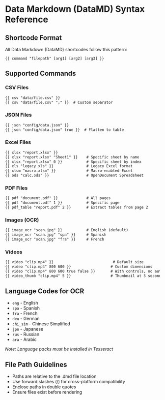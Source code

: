 # Data Markdown (DataMD) Syntax Reference

## Shortcode Format

All Data Markdown (DataMD) shortcodes follow this pattern:
```
{{ command "filepath" [arg1] [arg2] [arg3] }}
```

## Supported Commands

### CSV Files
```markdown
{{ csv "data/file.csv" }}
{{ csv "data/file.csv" ";" }}  # Custom separator
```

### JSON Files
```markdown
{{ json "config/data.json" }}
{{ json "config/data.json" true }}  # Flatten to table
```

### Excel Files
```markdown
{{ xlsx "report.xlsx" }}
{{ xlsx "report.xlsx" "Sheet1" }}    # Specific sheet by name
{{ xlsx "report.xlsx" 0 }}           # Specific sheet by index
{{ xls "legacy.xls" }}               # Legacy Excel format
{{ xlsm "macro.xlsm" }}              # Macro-enabled Excel
{{ ods "calc.ods" }}                 # OpenDocument Spreadsheet
```

### PDF Files
```markdown
{{ pdf "document.pdf" }}             # All pages
{{ pdf "document.pdf" 1 }}           # Specific page
{{ pdf_table "report.pdf" 2 }}       # Extract tables from page 2
```

### Images (OCR)
```markdown
{{ image_ocr "scan.jpg" }}           # English (default)
{{ image_ocr "scan.jpg" "spa" }}     # Spanish
{{ image_ocr "scan.jpg" "fra" }}     # French
```

### Videos
```markdown
{{ video "clip.mp4" }}                           # Default size
{{ video "clip.mp4" 800 600 }}                  # Custom dimensions
{{ video "clip.mp4" 800 600 true false }}       # With controls, no autoplay
{{ video_thumb "clip.mp4" 5 }}                  # Thumbnail at 5 seconds
```

## Language Codes for OCR

- `eng` - English
- `spa` - Spanish
- `fra` - French
- `deu` - German
- `chi_sim` - Chinese Simplified
- `jpn` - Japanese
- `rus` - Russian
- `ara` - Arabic

*Note: Language packs must be installed in Tesseract*

## File Path Guidelines

- Paths are relative to the .dmd file location
- Use forward slashes (/) for cross-platform compatibility
- Enclose paths in double quotes
- Ensure files exist before rendering
